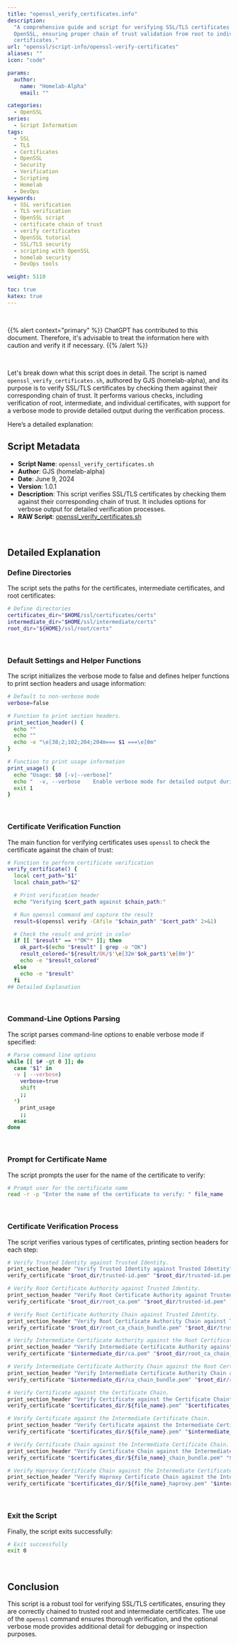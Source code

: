 ```yaml
---
title: "openssl_verify_certificates.info"
description:
  "A comprehensive guide and script for verifying SSL/TLS certificates using
  OpenSSL, ensuring proper chain of trust validation from root to individual
  certificates."
url: "openssl/script-info/openssl-verify-certificates"
aliases: ""
icon: "code"

params:
  author:
    name: "Homelab-Alpha"
    email: ""

categories:
  - OpenSSL
series:
  - Script Information
tags:
  - SSL
  - TLS
  - Certificates
  - OpenSSL
  - Security
  - Verification
  - Scripting
  - Homelab
  - DevOps
keywords:
  - SSL verification
  - TLS verification
  - OpenSSL script
  - certificate chain of trust
  - verify certificates
  - OpenSSL tutorial
  - SSL/TLS security
  - scripting with OpenSSL
  - homelab security
  - DevOps tools

weight: 5110

toc: true
katex: true
---
```


<br />

{{% alert context="primary" %}}
ChatGPT has contributed to this document. Therefore, it's advisable to treat the
information here with caution and verify it if necessary. {{% /alert %}}

<br />

Let's break down what this script does in detail. The script is named
`openssl_verify_certificates.sh`, authored by GJS (homelab-alpha), and its
purpose is to verify SSL/TLS certificates by checking them against their
corresponding chain of trust. It performs various checks, including verification
of root, intermediate, and individual certificates, with support for a verbose
mode to provide detailed output during the verification process.

Here’s a detailed explanation:

## Script Metadata

- **Script Name**: `openssl_verify_certificates.sh`
- **Author**: GJS (homelab-alpha)
- **Date**: June 9, 2024
- **Version**: 1.0.1
- **Description**: This script verifies SSL/TLS certificates by checking them
  against their corresponding chain of trust. It includes options for verbose
  output for detailed verification processes.
- **RAW Script**: [openssl_verify_certificates.sh]

<br />

## Detailed Explanation

### Define Directories

The script sets the paths for the certificates, intermediate certificates, and
root certificates:

```bash
# Define directories
certificates_dir="$HOME/ssl/certificates/certs"
intermediate_dir="$HOME/ssl/intermediate/certs"
root_dir="${HOME}/ssl/root/certs"
```

<br />

### Default Settings and Helper Functions

The script initializes the verbose mode to false and defines helper functions to
print section headers and usage information:

```bash
# Default to non-verbose mode
verbose=false

# Function to print section headers.
print_section_header() {
  echo ""
  echo ""
  echo -e "\e[38;2;102;204;204m=== $1 ===\e[0m"
}

# Function to print usage information
print_usage() {
  echo "Usage: $0 [-v|--verbose]"
  echo "  -v, --verbose    Enable verbose mode for detailed output during verification"
  exit 1
}
```

<br />

### Certificate Verification Function

The main function for verifying certificates uses `openssl` to check the
certificate against the chain of trust:

```bash
# Function to perform certificate verification
verify_certificate() {
  local cert_path="$1"
  local chain_path="$2"

  # Print verification header
  echo "Verifying $cert_path against $chain_path:"

  # Run openssl command and capture the result
  result=$(openssl verify -CAfile "$chain_path" "$cert_path" 2>&1)

  # Check the result and print in color
  if [[ "$result" == *"OK"* ]]; then
    ok_part=$(echo "$result" | grep -o "OK")
    result_colored="${result/OK/$'\e[32m'$ok_part$'\e[0m'}"
    echo -e "$result_colored"
  else
    echo -e "$result"
  fi
## Detailed Explanation
```

<br />

### Command-Line Options Parsing

The script parses command-line options to enable verbose mode if specified:

```bash
# Parse command line options
while [[ $# -gt 0 ]]; do
  case "$1" in
  -v | --verbose)
    verbose=true
    shift
    ;;
  *)
    print_usage
    ;;
  esac
done
```

<br />

### Prompt for Certificate Name

The script prompts the user for the name of the certificate to verify:

```bash
# Prompt user for the certificate name
read -r -p "Enter the name of the certificate to verify: " file_name
```

<br />

### Certificate Verification Process

The script verifies various types of certificates, printing section headers for
each step:

```bash
# Verify Trusted Identity against Trusted Identity.
print_section_header "Verify Trusted Identity against Trusted Identity"
verify_certificate "$root_dir/trusted-id.pem" "$root_dir/trusted-id.pem"

# Verify Root Certificate Authority against Trusted Identity.
print_section_header "Verify Root Certificate Authority against Trusted Identity"
verify_certificate "$root_dir/root_ca.pem" "$root_dir/trusted-id.pem"

# Verify Root Certificate Authority Chain against Trusted Identity.
print_section_header "Verify Root Certificate Authority Chain against Trusted Identity"
verify_certificate "$root_dir/root_ca_chain_bundle.pem" "$root_dir/trusted-id.pem"

# Verify Intermediate Certificate Authority against the Root Certificate Authority.
print_section_header "Verify Intermediate Certificate Authority against the Root Certificate Authority"
verify_certificate "$intermediate_dir/ca.pem" "$root_dir/root_ca_chain_bundle.pem"

# Verify Intermediate Certificate Authority Chain against the Root Certificate Authority Chain.
print_section_header "Verify Intermediate Certificate Authority Chain against the Root Certificate Authority Chain"
verify_certificate "$intermediate_dir/ca_chain_bundle.pem" "$root_dir/root_ca_chain_bundle.pem"

# Verify Certificate against the Certificate Chain.
print_section_header "Verify Certificate against the Certificate Chain"
verify_certificate "$certificates_dir/${file_name}.pem" "$certificates_dir/${file_name}_chain_bundle.pem"

# Verify Certificate against the Intermediate Certificate Chain.
print_section_header "Verify Certificate against the Intermediate Certificate Chain"
verify_certificate "$certificates_dir/${file_name}.pem" "$intermediate_dir/ca_chain_bundle.pem"

# Verify Certificate Chain against the Intermediate Certificate Chain.
print_section_header "Verify Certificate Chain against the Intermediate Certificate Chain"
verify_certificate "$certificates_dir/${file_name}_chain_bundle.pem" "$intermediate_dir/ca_chain_bundle.pem"

# Verify Haproxy Certificate Chain against the Intermediate Certificate Chain.
print_section_header "Verify Haproxy Certificate Chain against the Intermediate Certificate Chain"
verify_certificate "$certificates_dir/${file_name}_haproxy.pem" "$intermediate_dir/ca_chain_bundle.pem"
```

<br />

### Exit the Script

Finally, the script exits successfully:

```bash
# Exit successfully
exit 0
```

<br />

## Conclusion

This script is a robust tool for verifying SSL/TLS certificates, ensuring they
are correctly chained to trusted root and intermediate certificates. The use of
the `openssl` command ensures thorough verification, and the optional verbose
mode provides additional detail for debugging or inspection purposes.

[openssl_verify_certificates.sh]:
  https://raw.githubusercontent.com/homelab-alpha/openssl/main/openssl_verify_certificates.sh

